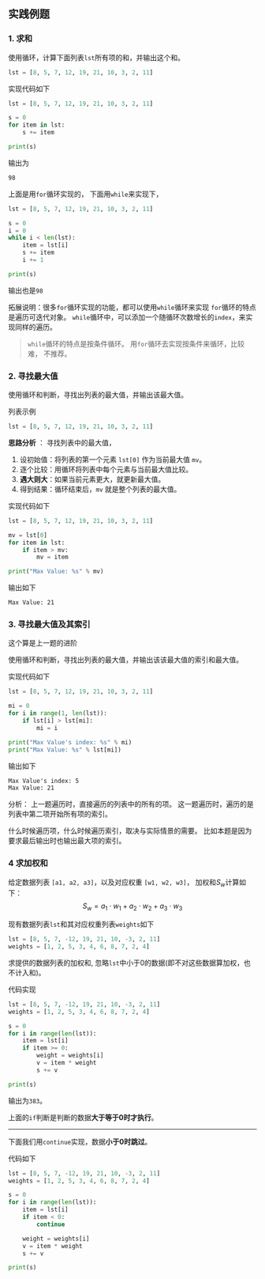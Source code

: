 ## 实践例题

### 1. 求和
使用循环，计算下面列表`lst`所有项的和，并输出这个和。
```python
lst = [8, 5, 7, 12, 19, 21, 10, 3, 2, 11]
```

实现代码如下
```python
lst = [8, 5, 7, 12, 19, 21, 10, 3, 2, 11]

s = 0
for item in lst:
    s += item

print(s)
```

输出为
```txt
98
```

上面是用`for`循环实现的，
下面用`while`来实现下，
```python
lst = [8, 5, 7, 12, 19, 21, 10, 3, 2, 11]

s = 0
i = 0
while i < len(lst):
    item = lst[i]
    s += item
    i += 1

print(s)
```
输出也是`98`


拓展说明：很多`for`循环实现的功能，都可以使用`while`循环来实现
`for`循环的特点是遍历可迭代对象。
`while`循环中，可以添加一个随循环次数增长的`index`，来实现同样的遍历。

> `while`循环的特点是按条件循环。
> 用`for`循环去实现按条件来循环，比较难， 不推荐。

### 2. 寻找最大值
使用循环和判断，寻找出列表的最大值，并输出该最大值。

列表示例
```python
lst = [8, 5, 7, 12, 19, 21, 10, 3, 2, 11]
```

**思路分析** ：
寻找列表中的最大值，
1. 设初始值：将列表的第一个元素 `lst[0]` 作为当前最大值 `mv`。
2. 逐个比较：用循环将列表中每个元素与当前最大值比较。
3. **遇大则大**：如果当前元素更大，就更新最大值。
4. 得到结果：循环结束后，`mv` 就是整个列表的最大值。

实现代码如下
```python
lst = [8, 5, 7, 12, 19, 21, 10, 3, 2, 11]

mv = lst[0]
for item in lst:
    if item > mv:
        mv = item

print("Max Value: %s" % mv)
```

输出如下
```txt
Max Value: 21
```

### 3. 寻找最大值及其索引
这个算是上一题的进阶

使用循环和判断，寻找出列表的最大值，并输出该该最大值的索引和最大值。

实现代码如下
```python
lst = [8, 5, 7, 12, 19, 21, 10, 3, 2, 11]

mi = 0
for i in range(1, len(lst)):
    if lst[i] > lst[mi]:
        mi = i

print("Max Value's index: %s" % mi)
print("Max Value: %s" % lst[mi])
```

输出如下
```txt
Max Value's index: 5
Max Value: 21
```

分析：
上一题遍历时，直接遍历的列表中的所有的项。
这一题遍历时，遍历的是列表中第二项开始所有项的索引。

什么时候遍历项，什么时候遍历索引，取决与实际情景的需要。
比如本题是因为要求最后输出时也输出最大项的索引。


### 4 求加权和
给定数据列表 `[a1, a2, a3]`，以及对应权重 `[w1, w2, w3]`， 加权和$S_w$计算如下：
$$
S_w = a_1 \cdot w_1 + a_2 \cdot w_2 + a_3 \cdot w_3
$$

现有数据列表`lst`和其对应权重列表`weights`如下
```python
lst = [8, 5, 7, -12, 19, 21, 10, -3, 2, 11]
weights = [1, 2, 5, 3, 4, 6, 8, 7, 2, 4]
```
求提供的数据列表的加权和, 忽略`lst`中小于0的数据(即不对这些数据算加权，也不计入和)。

代码实现
```python
lst = [8, 5, 7, -12, 19, 21, 10, -3, 2, 11]
weights = [1, 2, 5, 3, 4, 6, 8, 7, 2, 4]

s = 0
for i in range(len(lst)):
    item = lst[i]
    if item >= 0:
        weight = weights[i]
        v = item * weight
        s += v

print(s)
```
输出为`383`。

上面的`if`判断是判断的数据**大于等于0时才执行**。

---

下面我们用`continue`实现，数据**小于0时跳过**。

代码如下
```python
lst = [8, 5, 7, -12, 19, 21, 10, -3, 2, 11]
weights = [1, 2, 5, 3, 4, 6, 8, 7, 2, 4]

s = 0
for i in range(len(lst)):
    item = lst[i]
    if item < 0:
        continue

    weight = weights[i]
    v = item * weight
    s += v

print(s)
```
